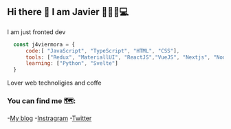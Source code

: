 ## Hi there 👋 I am Javier 👨🏽‍💻💻 

I am just fronted dev

```js
  const j4viermora = {
      code:[ "JavaScript", "TypeScript", "HTML", "CSS"],
      tools: ["Redux", "MateriallUI", "ReactJS","VueJS", "Nextjs", "Nodejs"],
      learning: ["Python", "Svelte"]
  }
```

Lover web technoligies and coffe

### You can find me 🗺️:
-[My blog](https://j4viermora.hobbylayer.com/blog)
-[Instragram](https://instagram.com/j4viermora)
-[Twitter](https://twitter.com/j4viermora)
